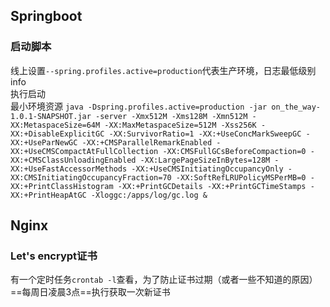 ## Springboot

### 启动脚本

线上设置`--spring.profiles.active=production`代表生产环境，日志最低级别info  
执行启动  
最小环境资源
`java -Dspring.profiles.active=production -jar on_the_way-1.0.1-SNAPSHOT.jar -server -Xmx512M -Xms128M -Xmn512M -XX:MetaspaceSize=64M -XX:MaxMetaspaceSize=512M -Xss256K -XX:+DisableExplicitGC -XX:SurvivorRatio=1 -XX:+UseConcMarkSweepGC -XX:+UseParNewGC -XX:+CMSParallelRemarkEnabled -XX:+UseCMSCompactAtFullCollection -XX:CMSFullGCsBeforeCompaction=0 -XX:+CMSClassUnloadingEnabled -XX:LargePageSizeInBytes=128M -XX:+UseFastAccessorMethods -XX:+UseCMSInitiatingOccupancyOnly -XX:CMSInitiatingOccupancyFraction=70 -XX:SoftRefLRUPolicyMSPerMB=0 -XX:+PrintClassHistogram -XX:+PrintGCDetails -XX:+PrintGCTimeStamps -XX:+PrintHeapAtGC -Xloggc:/apps/log/gc.log &
`

## Nginx

### Let's encrypt证书

有一个定时任务`crontab -l`查看，为了防止证书过期（或者一些不知道的原因）==每周日凌晨3点==执行获取一次新证书
